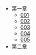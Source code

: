 * 第一章
  * [001](chapter1/001.md)
  * [002](chapter2/002.md)
  * [003](chapter3/003.md)
  * [004](chapter4/004.md)
  * [005](chapter5/005.md)
* 第二章

